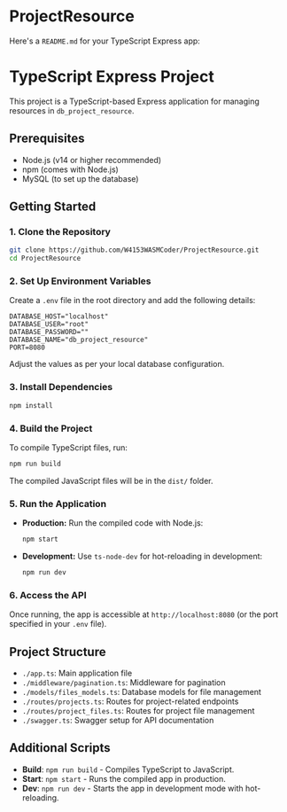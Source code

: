 # ProjectResource
Here's a `README.md` for your TypeScript Express app:

# TypeScript Express Project

This project is a TypeScript-based Express application for managing resources in `db_project_resource`.

## Prerequisites

- Node.js (v14 or higher recommended)
- npm (comes with Node.js)
- MySQL (to set up the database)

## Getting Started

### 1. Clone the Repository

```bash
git clone https://github.com/W4153WASMCoder/ProjectResource.git
cd ProjectResource
```

### 2. Set Up Environment Variables

Create a `.env` file in the root directory and add the following details:

```env
DATABASE_HOST="localhost"
DATABASE_USER="root"
DATABASE_PASSWORD=""
DATABASE_NAME="db_project_resource"
PORT=8080
```

Adjust the values as per your local database configuration.

### 3. Install Dependencies

```bash
npm install
```

### 4. Build the Project

To compile TypeScript files, run:

```bash
npm run build
```

The compiled JavaScript files will be in the `dist/` folder.

### 5. Run the Application

- **Production:** Run the compiled code with Node.js:
  ```bash
  npm start
  ```

- **Development:** Use `ts-node-dev` for hot-reloading in development:
  ```bash
  npm run dev
  ```

### 6. Access the API

Once running, the app is accessible at `http://localhost:8080` (or the port specified in your `.env` file).

## Project Structure

- `./app.ts`: Main application file
- `./middleware/pagination.ts`: Middleware for pagination
- `./models/files_models.ts`: Database models for file management
- `./routes/projects.ts`: Routes for project-related endpoints
- `./routes/project_files.ts`: Routes for project file management
- `./swagger.ts`: Swagger setup for API documentation

## Additional Scripts

- **Build**: `npm run build` - Compiles TypeScript to JavaScript.
- **Start**: `npm start` - Runs the compiled app in production.
- **Dev**: `npm run dev` - Starts the app in development mode with hot-reloading.

